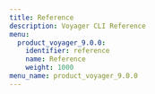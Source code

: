 ```yaml
---
title: Reference
description: Voyager CLI Reference
menu:
  product_voyager_9.0.0:
    identifier: reference
    name: Reference
    weight: 1000
menu_name: product_voyager_9.0.0
---
```


